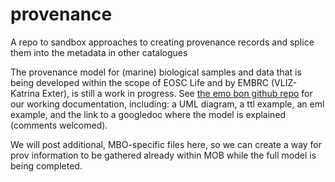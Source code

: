 # provenance
A repo to sandbox approaches to creating provenance records and splice them into the metadata in other catalogues

The provenance model for (marine) biological samples and data that is being developed within the scope of EOSC Life and by EMBRC (VLIZ-Katrina Exter), is still a work in progress. See [the emo bon github repo](https://github.com/emo-bon/provenance-model-docs) for our working documentation, including: a UML diagram, a ttl example, an eml example, and the link to a googledoc where the model is explained (comments welcomed). 

We will post additional, MBO-specific files here, so we can create a way for prov information to be gathered already within MOB while the full model is being completed.
